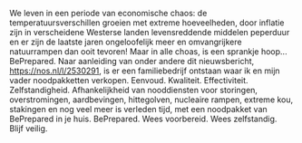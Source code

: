 We leven in een periode van economische chaos: de temperatuursverschillen groeien met extreme hoeveelheden, door inflatie zijn in verscheidene Westerse landen levensreddende middelen peperduur en er zijn de laatste jaren ongeloofelijk meer en omvangrijkere natuurrampen dan ooit tevoren! Maar in alle choas, is een sprankje hoop...
BePrepared.
Naar aanleiding van onder andere dit nieuwsbericht, https://nos.nl/l/2530291, is er een familiebedrijf ontstaan waar ik en mijn vader noodpakketten verkopen.
Eenvoud. Kwaliteit. Effectiviteit. Zelfstandigheid.
Afhankelijkheid van nooddiensten voor storingen, overstromingen, aardbevingen, hittegolven, nucleaire rampen, extreme kou, stakingen en nog veel meer is verleden tijd, met een noodpakket van BePrepared in je huis.
BePrepared. Wees voorbereid. Wees zelfstandig. Blijf veilig.
